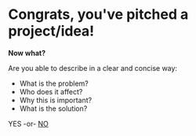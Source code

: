# Congrats, you've pitched a project/idea!

**Now what?**

Are you able to describe in a clear and concise way:

* What is the problem?
* Who does it affect?
* Why this is important?
* What is the solution?

YES -or- [NO](discovery.html)
